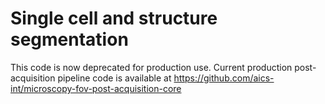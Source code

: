# Single cell and structure segmentation
This code is now deprecated for production use. Current production post-acquisition pipeline code is available at https://github.com/aics-int/microscopy-fov-post-acquisition-core
